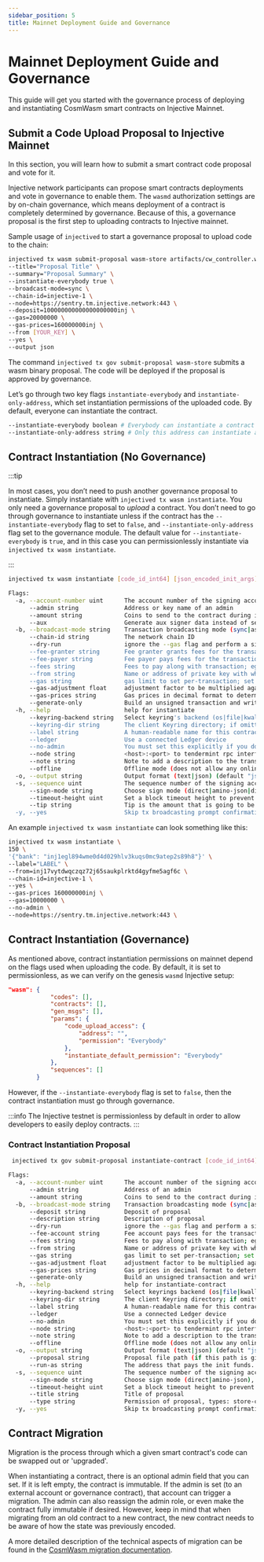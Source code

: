 ```yaml
---
sidebar_position: 5
title: Mainnet Deployment Guide and Governance
---
```


# Mainnet Deployment Guide and Governance


This guide will get you started with the governance process of deploying and instantiating CosmWasm smart contracts on Injective Mainnet.

## Submit a Code Upload Proposal to Injective Mainnet

In this section, you will learn how to submit a smart contract code proposal and vote for it.

Injective network participants can propose smart contracts deployments and vote in governance to enable them. The `wasmd` authorization settings are by on-chain governance, which means deployment of a contract is completely determined by governance. Because of this, a governance proposal is the first step to uploading contracts to Injective mainnet.

Sample usage of `injectived` to start a governance proposal to upload code to the chain:

```bash
injectived tx wasm submit-proposal wasm-store artifacts/cw_controller.wasm
--title="Proposal Title" \
--summary="Proposal Summary" \
--instantiate-everybody true \
--broadcast-mode=sync \
--chain-id=injective-1 \
--node=https://sentry.tm.injective.network:443 \
--deposit=100000000000000000000inj \
--gas=20000000 \
--gas-prices=160000000inj \
--from [YOUR_KEY] \
--yes \
--output json
```

The command `injectived tx gov submit-proposal wasm-store` submits a wasm binary proposal. The code will be deployed if the proposal is approved by governance.

Let’s go through two key flags `instantiate-everybody` and `instantiate-only-address`, which set instantiation permissions of the uploaded code. By default, everyone can instantiate the contract.

```bash
--instantiate-everybody boolean # Everybody can instantiate a contract from the code, optional
--instantiate-only-address string # Only this address can instantiate a contract instance from the code
```

## Contract Instantiation (No Governance)

:::tip

In most cases, you don’t need to push another governance proposal to instantiate. Simply instantiate with `injectived tx wasm instantiate`. You only need a governance proposal to *upload* a contract. You don’t need to go through governance to instantiate unless if the contract has the `--instantiate-everybody` flag to set to `false`, and `--instantiate-only-address` flag set to the governance module. The default value for `--instantiate-everybody` is `true`, and in this case you can permissionlessly instantiate via `injectived tx wasm instantiate`.

:::

```bash
injectived tx wasm instantiate [code_id_int64] [json_encoded_init_args] --label [text] --admin [address,optional] --amount [coins,optional]  [flags]
```

```bash
Flags:
  -a, --account-number uint      The account number of the signing account (offline mode only)
      --admin string             Address or key name of an admin
      --amount string            Coins to send to the contract during instantiation
      --aux                      Generate aux signer data instead of sending a tx
  -b, --broadcast-mode string    Transaction broadcasting mode (sync|async) (default "sync")
      --chain-id string          The network chain ID
      --dry-run                  ignore the --gas flag and perform a simulation of a transaction, but don't broadcast it (when enabled, the local Keybase is not accessible)
      --fee-granter string       Fee granter grants fees for the transaction
      --fee-payer string         Fee payer pays fees for the transaction instead of deducting from the signer
      --fees string              Fees to pay along with transaction; eg: 10uatom
      --from string              Name or address of private key with which to sign
      --gas string               gas limit to set per-transaction; set to "auto" to calculate sufficient gas automatically. Note: "auto" option doesn't always report accurate results. Set a valid coin value to adjust the result. Can be used instead of "fees". (default 200000)
      --gas-adjustment float     adjustment factor to be multiplied against the estimate returned by the tx simulation; if the gas limit is set manually this flag is ignored  (default 1)
      --gas-prices string        Gas prices in decimal format to determine the transaction fee (e.g. 0.1uatom)
      --generate-only            Build an unsigned transaction and write it to STDOUT (when enabled, the local Keybase only accessed when providing a key name)
  -h, --help                     help for instantiate
      --keyring-backend string   Select keyring's backend (os|file|kwallet|pass|test|memory) (default "os")
      --keyring-dir string       The client Keyring directory; if omitted, the default 'home' directory will be used
      --label string             A human-readable name for this contract in lists
      --ledger                   Use a connected Ledger device
      --no-admin                 You must set this explicitly if you don't want an admin
      --node string              <host>:<port> to tendermint rpc interface for this chain (default "tcp://localhost:26657")
      --note string              Note to add a description to the transaction (previously --memo)
      --offline                  Offline mode (does not allow any online functionality)
  -o, --output string            Output format (text|json) (default "json")
  -s, --sequence uint            The sequence number of the signing account (offline mode only)
      --sign-mode string         Choose sign mode (direct|amino-json|direct-aux), this is an advanced feature
      --timeout-height uint      Set a block timeout height to prevent the tx from being committed past a certain height
      --tip string               Tip is the amount that is going to be transferred to the fee payer on the target chain. This flag is only valid when used with --aux, and is ignored if the target chain didn't enable the TipDecorator
  -y, --yes                      Skip tx broadcasting prompt confirmation
```

An example `injectived tx wasm instantiate` can look something like this:

```bash
injectived tx wasm instantiate \
150 \
'{"bank": "inj1egl894wme0d4d029hlv3kuqs0mc9atep2s89h8"}' \
--label="LABEL" \
--from=inj17vytdwqczqz72j65saukplrktd4gyfme5agf6c \
--chain-id=injective-1 \
--yes \
--gas-prices 160000000inj \
--gas=10000000 \
--no-admin \
--node=https://sentry.tm.injective.network:443 \
```

## Contract Instantiation (Governance)

As mentioned above, contract instantiation permissions on mainnet depend on the flags used when uploading the code. By default, it is set to permissionless, as we can verify on the genesis `wasmd` Injective setup:

``` json
"wasm": {
            "codes": [],
            "contracts": [],
            "gen_msgs": [],
            "params": {
                "code_upload_access": {
                    "address": "",
                    "permission": "Everybody"
                },
                "instantiate_default_permission": "Everybody"
            },
            "sequences": []
        }
```

However, if the `--instantiate-everybody` flag is set to `false`, then the contract instantiation must go through governance.

:::info
The Injective testnet is permissionless by default in order to allow developers to easily deploy contracts.
:::

### Contract Instantiation Proposal

```bash
 injectived tx gov submit-proposal instantiate-contract [code_id_int64] [json_encoded_init_args] --label [text] --title [text] --description [text] --run-as [address] --admin [address,optional] --amount [coins,optional] [flags]
 ```

```bash
Flags:
  -a, --account-number uint      The account number of the signing account (offline mode only)
      --admin string             Address of an admin
      --amount string            Coins to send to the contract during instantiation
  -b, --broadcast-mode string    Transaction broadcasting mode (sync|async|block) (default "sync")
      --deposit string           Deposit of proposal
      --description string       Description of proposal
      --dry-run                  ignore the --gas flag and perform a simulation of a transaction, but dont broadcast it (when enabled, the local Keybase is not accessible)
      --fee-account string       Fee account pays fees for the transaction instead of deducting from the signer
      --fees string              Fees to pay along with transaction; eg: 10uatom
      --from string              Name or address of private key with which to sign
      --gas string               gas limit to set per-transaction; set to "auto" to calculate sufficient gas automatically (default 200000)
      --gas-adjustment float     adjustment factor to be multiplied against the estimate returned by the tx simulation; if the gas limit is set manually this flag is ignored  (default 1)
      --gas-prices string        Gas prices in decimal format to determine the transaction fee (e.g. 0.1uatom)
      --generate-only            Build an unsigned transaction and write it to STDOUT (when enabled, the local Keybase is not accessible)
  -h, --help                     help for instantiate-contract
      --keyring-backend string   Select keyrings backend (os|file|kwallet|pass|test|memory) (default "os")
      --keyring-dir string       The client Keyring directory; if omitted, the default 'home' directory will be used
      --label string             A human-readable name for this contract in lists
      --ledger                   Use a connected Ledger device
      --no-admin                 You must set this explicitly if you dont want an admin
      --node string              <host>:<port> to tendermint rpc interface for this chain (default "tcp://localhost:26657")
      --note string              Note to add a description to the transaction (previously --memo)
      --offline                  Offline mode (does not allow any online functionality
  -o, --output string            Output format (text|json) (default "json")
      --proposal string          Proposal file path (if this path is given, other proposal flags are ignored)
      --run-as string            The address that pays the init funds. It is the creator of the contract and passed to the contract as sender on proposal execution
  -s, --sequence uint            The sequence number of the signing account (offline mode only)
      --sign-mode string         Choose sign mode (direct|amino-json), this is an advanced feature
      --timeout-height uint      Set a block timeout height to prevent the tx from being committed past a certain height
      --title string             Title of proposal
      --type string              Permission of proposal, types: store-code/instantiate/migrate/update-admin/clear-admin/text/parameter_change/software_upgrade
  -y, --yes                      Skip tx broadcasting prompt confirmation
```

## Contract Migration

Migration is the process through which a given smart contract's code can be swapped out or 'upgraded'.

When instantiating a contract, there is an optional admin field that you can set. If it is left empty, the contract is immutable. If the admin is set (to an external account or governance contract), that account can trigger a migration. The admin can also reassign the admin role, or even make the contract fully immutable if desired. However, keep in mind that when migrating from an old contract to a new contract, the new contract needs to be aware of how the state was previously encoded.

A more detailed description of the technical aspects of migration can be found in the [CosmWasm migration documentation](https://docs.cosmwasm.com/docs/smart-contracts/migration).